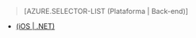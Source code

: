 ﻿> [AZURE.SELECTOR-LIST (Plataforma | Back-end)]
- [(iOS | .NET)](../articles/app-service-mobile-dotnet-backend-ios-aad-sso-preview.md)
<!--- [(C# de Tienda Windows | .NET)](../articles/mobile-services-windows-store-dotnet-adal-sso-authentication.md)-->
<!--- [(Xamarin iOS | .NET)](../articles/mobile-services-dotnet-backend-xamarin-ios-adal-sso-authentication.md)-->

<!--HONumber=49-->